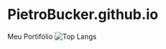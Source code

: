 # PietroBucker.github.io
Meu Portifólio
![Top Langs](https://github-readme-stats.vercel.app/api/top-langs/?username=myusername&theme=tokyonight)
